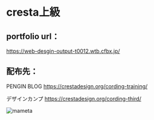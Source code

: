 # cresta上級

## portfolio url：
https://web-desgin-output-t0012.wtb.cfbx.jp/

## 配布先：
PENGIN BLOG
https://crestadesign.org/cording-training/

デザインカンプ
https://crestadesign.org/cording-third/

![mameta](https://user-images.githubusercontent.com/99580997/155528923-3c3dfc4a-6399-4db4-aeb1-81956c0e6473.jpg)
